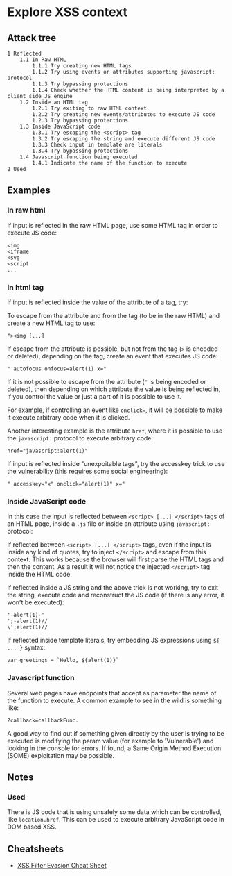 # Explore XSS context

## Attack tree

```text
1 Reflected
    1.1 In Raw HTML
        1.1.1 Try creating new HTML tags
        1.1.2 Try using events or attributes supporting javascript: protocol
        1.1.3 Try bypassing protections
        1.1.4 Check whether the HTML content is being interpreted by a client side JS engine
    1.2 Inside an HTML tag
        1.2.1 Try exiting to raw HTML context
        1.2.2 Try creating new events/attributes to execute JS code
        1.2.3 Try bypassing protections
    1.3 Inside JavaScript code
        1.3.1 Try escaping the <script> tag
        1.3.2 Try escaping the string and execute different JS code
        1.3.3 Check input in template are literals
        1.3.4 Try bypassing protections
    1.4 Javascript function being executed
        1.4.1 Indicate the name of the function to execute
2 Used
```

## Examples

### In raw html

If input is reflected in the raw HTML page, use some HTML tag in order to execute JS code: 

```text
<img 
<iframe 
<svg 
<script 
...
```

### In html tag
If input is reflected inside the value of the attribute of a tag, try:

To escape from the attribute and from the tag (to be in the raw HTML) and create a new HTML tag to use: 

```text
"><img [...]
```

If escape from the attribute is possible, but not from the tag (`>` is encoded or deleted), depending on the tag, create an event that executes JS code: 

```text
" autofocus onfocus=alert(1) x="
```
If it is not possible to escape from the attribute (`"` is being encoded or deleted), then depending on which attribute the value is being reflected in, if you control the value or just a part of it is possible to use it. 

For example, if controlling an event like `onclick=`, it will be possible to make it execute arbitrary code when it is clicked. 

Another interesting example is the attribute `href`, where it is possible to use the `javascript:` protocol to execute arbitrary code: 

```text
href="javascript:alert(1)"
```

If input is reflected inside "unexpoitable tags", try the accesskey trick to use the vulnerability (this requires some social engineering): 

```text
" accesskey="x" onclick="alert(1)" x="
```

### Inside JavaScript code

In this case the input is reflected between `<script> [...] </script>` tags of an HTML page, inside a `.js` file or inside an attribute using `javascript:` protocol:

If reflected between `<script> [...] </script>` tags, even if the input is inside any kind of quotes, try to inject 
`</script>` and escape from this context. This works because the browser will first parse the HTML tags and then the 
content. As a result it will not notice the injected `</script>` tag inside the HTML code.

If reflected inside a JS string and the above trick is not working, try to exit the string, execute code and reconstruct the JS code (if there is any error, it won't be executed):

```text
'-alert(1)-'
';-alert(1)//
\';alert(1)//
```

If reflected inside template literals, try embedding JS expressions using `${ ... }` syntax: 

```text
var greetings = `Hello, ${alert(1)}`
```

### Javascript function

Several web pages have endpoints that accept as parameter the name of the function to execute. A common example to see 
in the wild is something like: 

    ?callback=callbackFunc.

A good way to find out if something given directly by the user is trying to be executed is modifying the param value 
(for example to 'Vulnerable') and looking in the console for errors. If found, a Same Origin Method Execution (SOME) 
exploitation may be possible.

## Notes

### Used
There is JS code that is using unsafely some data which can be controlled, like `location.href`. This can be used to 
execute arbitrary JavaScript code in DOM based XSS.

## Cheatsheets

* [XSS Filter Evasion Cheat Sheet](https://cheatsheetseries.owasp.org/cheatsheets/XSS_Filter_Evasion_Cheat_Sheet.html)